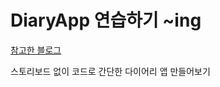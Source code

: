# DiaryApp 연습하기 ~ing

[참고한 블로그](https://velog.io/@swiftist9891/ToyProject-%EC%8B%AC%ED%94%8C%ED%95%9C-Diary-%EC%95%B1-%EB%A7%8C%EB%93%A4%EA%B8%B0)

스토리보드 없이 코드로 간단한 다이어리 앱 만들어보기
